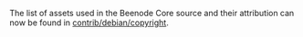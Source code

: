 The list of assets used in the Beenode Core source and their attribution can now be found in [contrib/debian/copyright](../contrib/debian/copyright).
